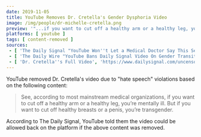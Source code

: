```yaml
---
date: 2019-11-05
title: YouTube Removes Dr. Cretella's Gender Dysphoria Video
image: /img/people/dr-michelle-cretella.png
preview: '"...if you want to cut off a healthy arm or a healthy leg, you''re mentally ill. But..."'
platforms: [ youtube ]
tags: [ content-removed ]
sources:
 - [ 'The Daily Signal "YouTube Won''t Let a Medical Doctor Say This Sentence" by Katrina Trinko', 'https://www.dailysignal.com/2019/11/05/youtube-wont-let-a-medical-doctor-say-this-sentence/' ]
 - [ 'The Daily Wire "YouTube Bans Daily Signal Video On Gender Transitions Over ''Hate Speech''" by Emily Zanotti', 'https://www.dailywire.com/news/youtube-bans-daily-signal-video-on-gender-transitions-over-hate-speech' ]
 - [ 'Dr. Cretella''s Full Video', 'https://www.dailysignal.com/uncensoreddoctorvideo' ]
---
```


YouTube removed Dr. Cretella's video due to "hate speech" violations based on the following content:

> See, according to most mainstream medical organizations, if you want to cut off a healthy arm or a healthy leg, you’re mentally ill. But if you want to cut off healthy breasts or a penis, you’re transgender.

According to The Daily Signal, YouTube told them the video could be allowed back on the platform if the above content was removed.
